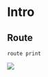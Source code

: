 # Intro

## Route
````Batch
route print
````
[<img src="//i.imgur.com/5hVrZH5.png">](https://i.imgur.com/5hVrZH5.png)

